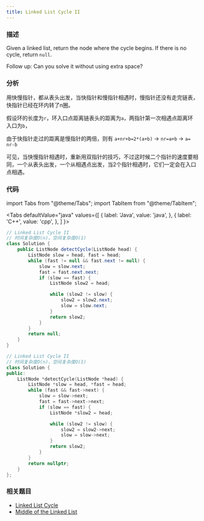 ```yaml
---
title: Linked List Cycle II
---
```


### 描述

Given a linked list, return the node where the cycle begins. If there is no cycle, return `null`.

Follow up:
Can you solve it without using extra space?

### 分析

用快慢指针，都从表头出发，当快指针和慢指针相遇时，慢指针还没有走完链表，快指针已经在环内转了n圈。

假设环的长度为`r`，环入口点距离链表头的距离为`a`，两指针第一次相遇点距离环入口为`b`，

由于快指针走过的距离是慢指针的两倍，则有 `a+nr+b=2*(a+b)` -> `nr=a+b` -> `a= nr-b`

可见，当快慢指针相遇时，重新用双指针的技巧，不过这时候二个指针的速度要相同，一个从表头出发，一个从相遇点出发，当2个指针相遇时，它们一定会在入口点相遇。

### 代码

import Tabs from "@theme/Tabs";
import TabItem from "@theme/TabItem";

<Tabs
defaultValue="java"
values={[
{ label: 'Java', value: 'java', },
{ label: 'C++', value: 'cpp', },
]
}>
<TabItem value="java">

```java
// Linked List Cycle II
// 时间复杂度O(n)，空间复杂度O(1)
class Solution {
    public ListNode detectCycle(ListNode head) {
        ListNode slow = head, fast = head;
        while (fast != null && fast.next != null) {
            slow = slow.next;
            fast = fast.next.next;
            if (slow == fast) {
                ListNode slow2 = head;

                while (slow2 != slow) {
                    slow2 = slow2.next;
                    slow = slow.next;
                }
                return slow2;
            }
        }
        return null;
    }
}
```

</TabItem>
<TabItem value="cpp">

```cpp
// Linked List Cycle II
// 时间复杂度O(n)，空间复杂度O(1)
class Solution {
public:
    ListNode *detectCycle(ListNode *head) {
        ListNode *slow = head, *fast = head;
        while (fast && fast->next) {
            slow = slow->next;
            fast = fast->next->next;
            if (slow == fast) {
                ListNode *slow2 = head;

                while (slow2 != slow) {
                    slow2 = slow2->next;
                    slow = slow->next;
                }
                return slow2;
            }
        }
        return nullptr;
    }
};
```

</TabItem>
</Tabs>

### 相关题目

- [Linked List Cycle](linked-list-cycle.md)
- [Middle of the Linked List](middle-of-the-linked-list.md)
